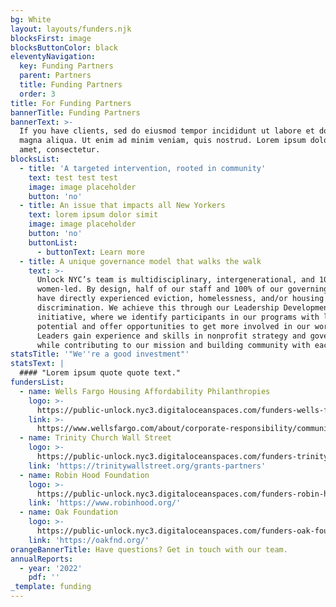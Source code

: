 ```yaml
---
bg: White
layout: layouts/funders.njk
blocksFirst: image
blocksButtonColor: black
eleventyNavigation:
  key: Funding Partners
  parent: Partners
  title: Funding Partners
  order: 3
title: For Funding Partners
bannerTitle: Funding Partners
bannerText: >-
  If you have clients, sed do eiusmod tempor incididunt ut labore et dolore
  magna aliqua. Ut enim ad minim veniam, quis nostrud. Lorem ipsum dolor sit
  amet, consectetur.
blocksList:
  - title: 'A targeted intervention, rooted in community'
    text: test test test
    image: image placeholder
    button: 'no'
  - title: An issue that impacts all New Yorkers
    text: lorem ipsum dolor simit
    image: image placeholder
    button: 'no'
    buttonList:
      - buttonText: Learn more
  - title: A unique governance model that walks the walk
    text: >-
      Unlock NYC’s team is multidisciplinary, intergenerational, and 100%
      women-led. By design, half of our staff and 100% of our governing board
      have directly experienced eviction, homelessness, and/or housing
      discrimination. We achieve this through our Leadership Development
      initiative, where we identify participants in our programs with leadership
      potential and offer opportunities to get more involved in our work.
      Leaders gain experience and skills in nonprofit strategy and governance
      while contributing to our mission and building community with each other.
statsTitle: '"We''re a good investment"'
statsText: |
  #### "Lorem ipsum quote quote text."
fundersList:
  - name: Wells Fargo Housing Affordability Philanthropies
    logo: >-
      https://public-unlock.nyc3.digitaloceanspaces.com/funders-wells-fargo-foundation-logo.png
    link: >-
      https://www.wellsfargo.com/about/corporate-responsibility/community-giving/
  - name: Trinity Church Wall Street
    logo: >-
      https://public-unlock.nyc3.digitaloceanspaces.com/funders-trinity-church-wall-street-philanthropies.png
    link: 'https://trinitywallstreet.org/grants-partners'
  - name: Robin Hood Foundation
    logo: >-
      https://public-unlock.nyc3.digitaloceanspaces.com/funders-robin-hood-foundation-logo.png
    link: 'https://www.robinhood.org/'
  - name: Oak Foundation
    logo: >-
      https://public-unlock.nyc3.digitaloceanspaces.com/funders-oak-foundation-logo.png
    link: 'https://oakfnd.org/'
orangeBannerTitle: Have questions? Get in touch with our team.
annualReports:
  - year: '2022'
    pdf: ''
_template: funding
---
```


